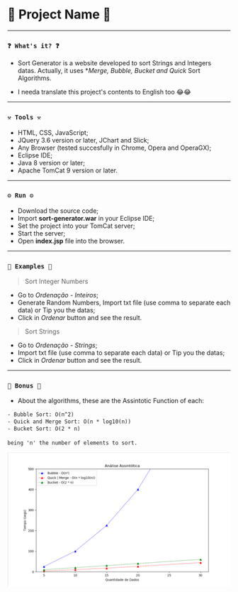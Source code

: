 # 🌟 Project Name 🌟

----
### `❓ What's it? ❓`

* Sort Generator is a website developed to sort Strings and Integers datas. Actually, it uses **Merge, Bubble, Bucket and Quick* Sort Algorithms.

* I needa translate this project's contents to English too 😂😂

----
### `⚒️ Tools ⚒️`

* HTML, CSS, JavaScript;
* JQuery 3.6 version or later, JChart and Slick;
* Any Browser (tested succesfully in Chrome, Opera and OperaGX);
* Eclipse IDE;
* Java 8 version or later;
* Apache TomCat 9 version or later.

----
### `⚙️ Run ⚙️`

* Download the source code;
* Import **sort-generator.war** in your Eclipse IDE;
* Set the project into your TomCat server;
* Start the server;
* Open **index.jsp** file into the browser.

----
### `📝 Examples 📝`

> Sort Integer Numbers

* Go to *Ordenação - Inteiros*;
* Generate Random Numbers, Import txt file (use comma to separate each data) or Tip you the datas;
* Click in *Ordenar* button and see the result.

> Sort Strings

* Go to *Ordenação - Strings*;
* Import txt file (use comma to separate each data) or Tip you the datas;
* Click in *Ordenar* button and see the result.

----
### `🎁 Bonus 🎁`

* About the algorithms, these are the Assintotic Function of each:

```
- Bubble Sort: O(n^2)
- Quick and Merge Sort: O(n * log10(n))
- Bucket Sort: O(2 * n)

being 'n' the number of elements to sort.
```

![Assintotic-Functions](assintotica.png)
